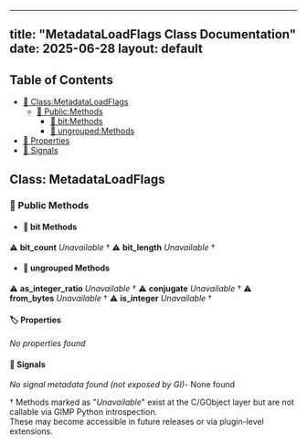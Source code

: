 <!-- Formatted by A³BS formatter.py -->
<!-- Generated by A³BS document.py -->
---
title: "MetadataLoadFlags Class Documentation"
date: 2025-06-28
layout: default
---

## Table of Contents
- [🔧 Class:MetadataLoadFlags](#class-metadataloadflags)
  - [ 🔹 Public:Methods](#public-methods)
    - [ 🔹 bit:Methods](#bit-methods)
    - [ 🔹 ungrouped:Methods](#ungrouped-methods)
- [🔧 Properties](#properties-)
- [🔧 Signals](#signals-)
## Class: MetadataLoadFlags
### 🔹 Public Methods
<a name="public-methods"></a>
- #### 🔹 bit Methods
<a name="bit-methods"></a>
⚠️ **bit_count** _Unavailable_ †
⚠️ **bit_length** _Unavailable_ †
- #### 🔹 ungrouped Methods
<a name="ungrouped-methods"></a>
⚠️ **as_integer_ratio** _Unavailable_ †
⚠️ **conjugate** _Unavailable_ †
⚠️ **from_bytes** _Unavailable_ †
⚠️ **is_integer** _Unavailable_ †
#### 🏷️ Properties
<a name="properties-"></a>
_No properties found_
#### 📣 Signals
<a name="signals-"></a>
_No signal metadata found (not exposed by GI)_- None found

† Methods marked as "_Unavailable_" exist at the C/GObject layer but are not callable via GIMP Python introspection.  
These may become accessible in future releases or via plugin-level extensions.